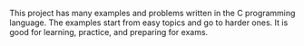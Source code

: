 This project has many examples and problems written in the C programming language. The examples start from easy topics and go to harder ones. It is good for learning, practice, and preparing for exams.
